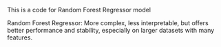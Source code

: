 This is a code for Random Forest Regressor model

Random Forest Regressor: More complex, less interpretable, but offers better performance and stability, especially on larger datasets with many features.
